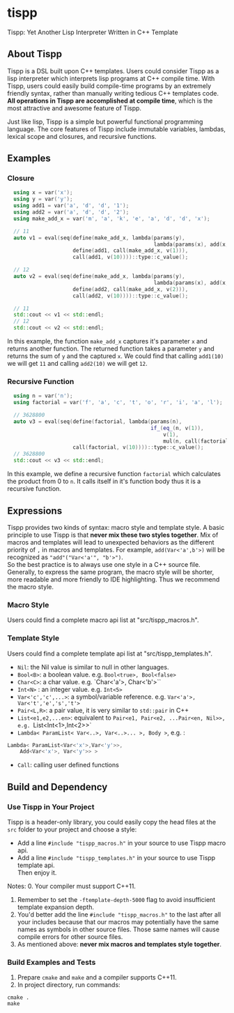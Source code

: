 # tispp
Tispp: Yet Another Lisp Interpreter Written in C++ Template

## About Tispp
Tispp is a DSL built upon C++ templates.
Users could consider Tispp as a lisp interpreter which interprets lisp programs at C++ compile time.
With Tispp, users could easily build compile-time programs by an extremely friendly syntax,
rather than manually writing tedious C++ templates code. **All operations in Tispp are accomplished at compile time**,
which is the most attractive and awesome feature of Tispp.

Just like lisp, Tispp is a simple but powerful functional programming language. The core features of Tispp
include immutable variables, lambdas, lexical scope and closures, and recursive functions.

## Examples
### Closure
```cpp
  using x = var('x');
  using y = var('y');
  using add1 = var('a', 'd', 'd', '1');
  using add2 = var('a', 'd', 'd', '2');
  using make_add_x = var('m', 'a', 'k', 'e', 'a', 'd', 'd', 'x');

  // 11
  auto v1 = eval(seq(define(make_add_x, lambda(params(y),
                                               lambda(params(x), add(x, y)))),
                     define(add1, call(make_add_x, v(1))),
                     call(add1, v(10))))::type::c_value();

  // 12
  auto v2 = eval(seq(define(make_add_x, lambda(params(y),
                                               lambda(params(x), add(x, y)))),
                     define(add2, call(make_add_x, v(2))),
                     call(add2, v(10))))::type::c_value();

  // 11
  std::cout << v1 << std::endl;
  // 12
  std::cout << v2 << std::endl;
```

In this example, the function `make_add_x` captures it's parameter `x` and returns another function.
The returned function takes a parameter `y` and returns the sum of `y` and the captured `x`.
We could find that calling `add1(10)` we will get `11` and calling `add2(10)` we will get `12`. 
 
### Recursive Function
```cpp
  using n = var('n');
  using factorial = var('f', 'a', 'c', 't', 'o', 'r', 'i', 'a', 'l');

  // 3628800
  auto v3 = eval(seq(define(factorial, lambda(params(n),
                                              if_(eq_(n, v(1)),
                                                  v(1),
                                                  mul(n, call(factorial, sub(n, v(1))))))),
                     call(factorial, v(10))))::type::c_value();
  // 3628800
  std::cout << v3 << std::endl;
```

In this example, we define a recursive function `factorial` which calculates the product from 0 to `n`.
It calls itself in it's function body thus it is a recursive function. 

## Expressions
Tispp provides two kinds of syntax: macro style and template style.
A basic principle to use Tispp is that **never mix these two styles together**.
Mix of macros and templates will lead to unexpected behaviors
as the different priority of `,` in macros and templates.
For example, `add(Var<'a',b'>)` will be recognized as `"add"("Var<'a'", "b'>")`.   
So the best practice is to always use one style in a C++ source file. 
Generally, to express the same program, the macro style will be shorter, more readable 
and more friendly to IDE highlighting. Thus we recommend the macro style. 

### Macro Style
Users could find a complete macro api list at "src/tispp_macros.h".
  
### Template Style
Users could find a complete template api list at "src/tispp_templates.h".

- `Nil`: the Nil value is similar to null in other languages.
- `Bool<B>`: a boolean value. e.g. `Bool<true>, Bool<false>`
- `Char<C>`: a char value. e.g. `Char<'a'>, Char<'b'>``
- `Int<N>` : an integer value. e.g. `Int<5>`
- `Var<'c','c',...>`: a symbol/variable reference. e.g. `Var<'a'>, Var<'t','e','s','t'>`
- `Pair<L,R>`: a pair value, it is very similar to `std::pair` in C++
- `List<e1,e2,...en>`: equivalent to  `Pair<e1, Pair<e2, ...Pair<en, Nil>>, e.g. `List<Int<1>,Int<2>>`
- `Lambda< ParamList< Var<..>, Var<..>... >, Body >`, e.g. :
```cpp
Lambda< ParamList<Var<'x'>,Var<'y'>>,
    Add<Var<'x'>, Var<'y'>> >
```
- `Call`: calling user defined functions 

## Build and Dependency

### Use Tispp in Your Project
Tispp is a header-only library, you could easily 
copy the head files at the `src` folder to your project and choose a style:
- Add a line `#include "tispp_macros.h"` in your source to use Tispp macro api.
- Add a line `#include "tispp_templates.h"` in your source to use Tispp template api.  
Then enjoy it.

Notes:
0. Your compiler must support C++11.
1. Remember to set the `-ftemplate-depth-5000` flag to avoid insufficient template expansion depth.
2. You'd better add the line `#include "tispp_macros.h"` to the last after all your includes
because that our macros may potentially have the same names as symbols in other source files.
Those same names will cause compile errors for other source files.
3. As mentioned above: **never mix macros and templates style together**.   

### Build Examples and Tests
1. Prepare `cmake` and `make` and a compiler supports C++11.
2. In project directory, run commands:
```
cmake .
make
```
